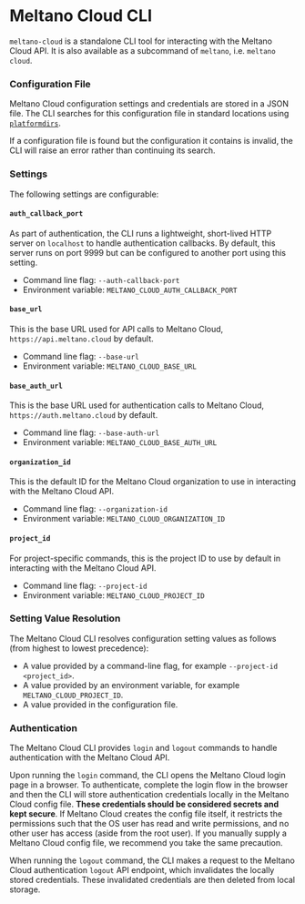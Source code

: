# Meltano Cloud CLI

`meltano-cloud` is a standalone CLI tool for interacting with the Meltano Cloud API. It is also available as a subcommand of `meltano`, i.e. `meltano cloud`.

### Configuration File

Meltano Cloud configuration settings and credentials are stored in a JSON file. The CLI searches for this configuration file in standard locations using [`platformdirs`](https://github.com/platformdirs/platformdirs).

If a configuration file is found but the configuration it contains is invalid, the CLI will raise an error rather than continuing its search.

### Settings

The following settings are configurable:

#### `auth_callback_port`

As part of authentication, the CLI runs a lightweight, short-lived HTTP server on `localhost` to handle authentication callbacks. By default, this server runs on port 9999 but can be configured to another port using this setting.

- Command line flag: `--auth-callback-port`
- Environment variable: `MELTANO_CLOUD_AUTH_CALLBACK_PORT`

#### `base_url`

This is the base URL used for API calls to Meltano Cloud, `https://api.meltano.cloud` by default.

- Command line flag: `--base-url`
- Environment variable: `MELTANO_CLOUD_BASE_URL`

#### `base_auth_url`

This is the base URL used for authentication calls to Meltano Cloud, `https://auth.meltano.cloud` by default.

- Command line flag: `--base-auth-url`
- Environment variable: `MELTANO_CLOUD_BASE_AUTH_URL`

#### `organization_id`

This is the default ID for the Meltano Cloud organization to use in interacting with the Meltano Cloud API.

- Command line flag: `--organization-id`
- Environment variable: `MELTANO_CLOUD_ORGANIZATION_ID`

#### `project_id`

For project-specific commands, this is the project ID to use by default in interacting with the Meltano Cloud API.

- Command line flag: `--project-id`
- Environment variable: `MELTANO_CLOUD_PROJECT_ID`

### Setting Value Resolution

The Meltano Cloud CLI resolves configuration setting values as follows (from highest to lowest precedence):

- A value provided by a command-line flag, for example
  `--project-id <project_id>`.
- A value provided by an environment variable, for example `MELTANO_CLOUD_PROJECT_ID`.
- A value provided in the configuration file.

### Authentication

The Meltano Cloud CLI provides `login` and `logout` commands to handle authentication with the Meltano Cloud API.

Upon running the `login` command, the CLI opens the Meltano Cloud login page in a browser. To authenticate, complete the login flow in the browser and then the CLI will store authentication credentials locally in the Meltano Cloud config file. **These credentials should be considered secrets and kept secure**. If Meltano Cloud creates the config file itself, it restricts the permissions such that the OS user has read and write permissions, and no other user has access (aside from the root user). If you manually supply a Meltano Cloud config file, we recommend you take the same precaution.

When running the `logout` command, the CLI makes a request to the Meltano Cloud authentication `logout` API endpoint, which invalidates the locally stored credentials. These invalidated credentials are then deleted from local storage.

